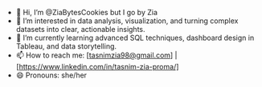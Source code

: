 - 👋 Hi, I’m @ZiaBytesCookies but I go by Zia
- 👀 I’m interested in data analysis, visualization, and turning complex datasets into clear, actionable insights.
- 🌱 I’m currently learning advanced SQL techniques, dashboard design in Tableau, and data storytelling.
- 📫 How to reach me: [tasnimzia98@gmail.com] | [https://www.linkedin.com/in/tasnim-zia-proma/]
- 😄 Pronouns: she/her

